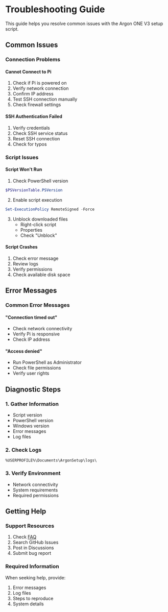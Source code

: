 # Troubleshooting Guide

This guide helps you resolve common issues with the Argon ONE V3 setup script.

## Common Issues

### Connection Problems

#### Cannot Connect to Pi
1. Check if Pi is powered on
2. Verify network connection
3. Confirm IP address
4. Test SSH connection manually
5. Check firewall settings

#### SSH Authentication Failed
1. Verify credentials
2. Check SSH service status
3. Reset SSH connection
4. Check for typos

### Script Issues

#### Script Won't Run
1. Check PowerShell version
```powershell
$PSVersionTable.PSVersion
```
2. Enable script execution
```powershell
Set-ExecutionPolicy RemoteSigned -Force
```
3. Unblock downloaded files
   - Right-click script
   - Properties
   - Check "Unblock"

#### Script Crashes
1. Check error message
2. Review logs
3. Verify permissions
4. Check available disk space

## Error Messages

### Common Error Messages

#### "Connection timed out"
- Check network connectivity
- Verify Pi is responsive
- Check IP address

#### "Access denied"
- Run PowerShell as Administrator
- Check file permissions
- Verify user rights

## Diagnostic Steps

### 1. Gather Information
- Script version
- PowerShell version
- Windows version
- Error messages
- Log files

### 2. Check Logs
```plaintext
%USERPROFILE%\Documents\ArgonSetup\logs\
```

### 3. Verify Environment
- Network connectivity
- System requirements
- Required permissions

## Getting Help

### Support Resources
1. Check [FAQ](FAQ.md)
2. Search GitHub Issues
3. Post in Discussions
4. Submit bug report

### Required Information
When seeking help, provide:
1. Error messages
2. Log files
3. Steps to reproduce
4. System details 